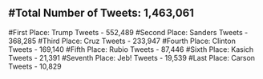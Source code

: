 #Total Number of Tweets: 1,463,061 
---
#First Place: Trump Tweets - 552,489
#Second Place: Sanders Tweets - 368,285
#Third Place: Cruz Tweets - 233,947
#Fourth Place: Clinton Tweets - 169,140
#Fifth Place: Rubio Tweets - 87,446
#Sixth Place: Kasich Tweets - 21,391
#Seventh Place: Jeb! Tweets - 19,539
#Last Place: Carson Tweets - 10,829
